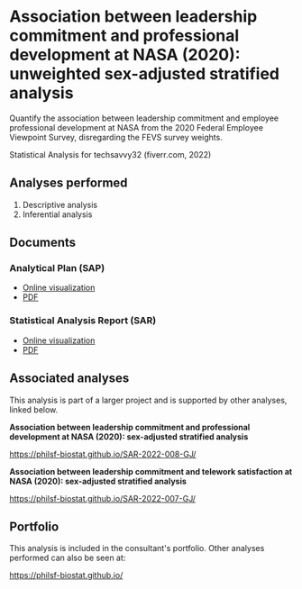 # Association between leadership commitment and professional development at NASA (2020): unweighted sex-adjusted stratified analysis

Quantify the association between leadership commitment and
employee professional development
at NASA from the 2020 Federal Employee Viewpoint Survey, disregarding the FEVS survey weights.

Statistical Analysis for techsavvy32 (fiverr.com, 2022)

## Analyses performed

1. Descriptive analysis
1. Inferential analysis

## Documents

### Analytical Plan (SAP)

<!-- - [Online visualization][sapviz-v02] -->
<!-- - [PDF][sappdf-v02] -->

- [Online visualization][sapviz-v01]
- [PDF][sappdf-v01]

### Statistical Analysis Report (SAR)

<!-- - [Online visualization][reportviz-v02] -->
<!-- - [PDF][pdf-v02] -->

- [Online visualization][reportviz-v01]
- [PDF][pdf-v01]

## Associated analyses

This analysis is part of a larger project and is supported by other analyses, linked below.

**Association between leadership commitment and professional development at NASA (2020): sex-adjusted stratified analysis**

<https://philsf-biostat.github.io/SAR-2022-008-GJ/>

**Association between leadership commitment and telework satisfaction at NASA (2020): sex-adjusted stratified analysis**

<https://philsf-biostat.github.io/SAR-2022-007-GJ/>

## Portfolio

This analysis is included in the consultant's portfolio.
Other analyses performed can also be seen at:

<https://philsf-biostat.github.io/>

<!-- --- -->

[sapviz-v01]: report/SAP-2022-011-GJ-v01.md
[sapviz-v02]: report/SAP-2022-011-GJ-v02.md
[sappdf-v01]: https://docs.google.com/viewer?url=https://github.com/philsf-biostat/SAR-2022-011-GJ/raw/main/report/SAP-2022-011-GJ-v01.pdf
[sappdf-v02]: https://docs.google.com/viewer?url=https://github.com/philsf-biostat/SAR-2022-011-GJ/raw/main/report/SAP-2022-011-GJ-v02.pdf

[reportviz-v01]: report/SAR-2022-011-GJ-v01.md
[reportviz-v02]: report/SAR-2022-011-GJ-v02.md
[pdf-v01]: https://docs.google.com/viewer?url=https://github.com/philsf-biostat/SAR-2022-011-GJ/raw/main/report/SAR-2022-011-GJ-v01.pdf
[pdf-v02]: https://docs.google.com/viewer?url=https://github.com/philsf-biostat/SAR-2022-011-GJ/raw/main/report/SAR-2022-011-GJ-v02.pdf

